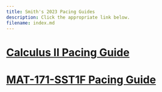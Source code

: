 ```yaml
---
title: Smith's 2023 Pacing Guides
description: Click the appropriate link below.
filename: index.md
--- 
```


# [Calculus II Pacing Guide](https://smithea3.github.io/2023-pacing/2023-sp-mat-272-ssb1.html)
# [MAT-171-SST1F Pacing Guide](https://smithea3.github.io/2023-pacing/2023-mat-171-sst1f-pacing.html)

